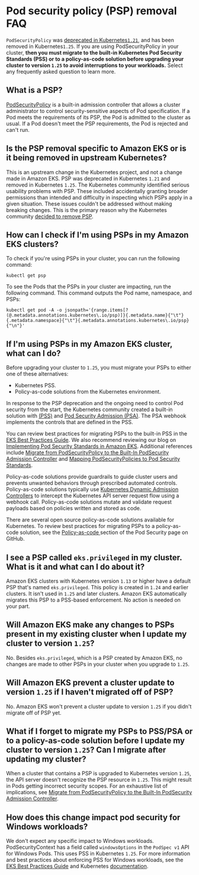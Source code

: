 # Pod security policy \(PSP\) removal FAQ<a name="pod-security-policy-removal-faq"></a>

`PodSecurityPolicy` was [deprecated in Kubernetes`1.21`](https://kubernetes.io/blog/2021/04/06/podsecuritypolicy-deprecation-past-present-and-future/), and has been removed in Kubernetes`1.25`\. If you are using PodSecurityPolicy in your cluster, **then you must migrate to the built\-in Kubernetes Pod Security Standards \(PSS\) or to a policy\-as\-code solution before upgrading your cluster to version `1.25` to avoid interruptions to your workloads\.** Select any frequently asked question to learn more\.

## What is a PSP?<a name="pod-security-policy-removal-what-is"></a>

[PodSecurityPolicy](https://kubernetes.io/docs/concepts/security/pod-security-policy/) is a built\-in admission controller that allows a cluster administrator to control security\-sensitive aspects of Pod specification\. If a Pod meets the requirements of its PSP, the Pod is admitted to the cluster as usual\. If a Pod doesn't meet the PSP requirements, the Pod is rejected and can't run\.

## Is the PSP removal specific to Amazon EKS or is it being removed in upstream Kubernetes?<a name="pod-security-policy-removal-specific"></a>

This is an upstream change in the Kubernetes project, and not a change made in Amazon EKS\. PSP was deprecated in Kubernetes `1.21` and removed in Kubernetes `1.25`\. The Kubernetes community identified serious usability problems with PSP\. These included accidentally granting broader permissions than intended and difficulty in inspecting which PSPs apply in a given situation\. These issues couldn't be addressed without making breaking changes\. This is the primary reason why the Kubernetes community [decided to remove PSP](https://kubernetes.io/blog/2021/04/06/podsecuritypolicy-deprecation-past-present-and-future/#why-is-podsecuritypolicy-going-away)\. 

## How can I check if I'm using PSPs in my Amazon EKS clusters?<a name="pod-security-policy-removal-check"></a>

To check if you're using PSPs in your cluster, you can run the following command:

```
kubectl get psp
```

To see the Pods that the PSPs in your cluster are impacting, run the following command\. This command outputs the Pod name, namespace, and PSPs:

```
kubectl get pod -A -o jsonpath='{range.items[?(@.metadata.annotations.kubernetes\.io/psp)]}{.metadata.name}{"\t"}{.metadata.namespace}{"\t"}{.metadata.annotations.kubernetes\.io/psp}{"\n"}'
```

## If I'm using PSPs in my Amazon EKS cluster, what can I do?<a name="pod-security-policy-removal-what-can"></a>

Before upgrading your cluster to `1.25`, you must migrate your PSPs to either one of these alternatives:
+  Kubernetes PSS\.
+  Policy\-as\-code solutions from the Kubernetes environment\.

In response to the PSP deprecation and the ongoing need to control Pod security from the start, the Kubernetes community created a built\-in solution with [\(PSS\)](https://kubernetes.io/docs/concepts/security/pod-security-standards/) and [Pod Security Admission \(PSA\)](https://kubernetes.io/docs/concepts/security/pod-security-admission/)\. The PSA webhook implements the controls that are defined in the PSS\.

 You can review best practices for migrating PSPs to the built\-in PSS in the [EKS Best Practices Guide](https://aws.github.io/aws-eks-best-practices/security/docs/pods/#pod-security-standards-pss-and-pod-security-admission-psa)\. We also recommend reviewing our blog on [Implementing Pod Security Standards in Amazon EKS](http://aws.amazon.com/blogs/containers/implementing-pod-security-standards-in-amazon-eks/)\. Additional references include [Migrate from PodSecurityPolicy to the Built\-In PodSecurity Admission Controller](https://kubernetes.io/docs/tasks/configure-pod-container/migrate-from-psp/) and [Mapping PodSecurityPolicies to Pod Security Standards](https://kubernetes.io/docs/reference/access-authn-authz/psp-to-pod-security-standards/)\.

Policy\-as\-code solutions provide guardrails to guide cluster users and prevents unwanted behaviors through prescribed automated controls\. Policy\-as\-code solutions typically use [Kubernetes Dynamic Admission Controllers](https://kubernetes.io/docs/reference/access-authn-authz/admission-controllers/) to intercept the Kubernetes API server request flow using a webhook call\. Policy\-as\-code solutions mutate and validate request payloads based on policies written and stored as code\. 

There are several open source policy\-as\-code solutions available for Kubernetes\. To review best practices for migrating PSPs to a policy\-as\-code solution, see the [Policy\-as\-code ](https://aws.github.io/aws-eks-best-practices/security/docs/pods/#policy-as-code-pac) section of the Pod Security page on GitHub\.

## I see a PSP called `eks.privileged` in my cluster\. What is it and what can I do about it?<a name="pod-security-policy-removal-privileged"></a>

Amazon EKS clusters with Kubernetes version `1.13` or higher have a default PSP that's named `eks.privileged`\. This policy is created in `1.24` and earlier clusters\. It isn't used in `1.25` and later clusters\. Amazon EKS automatically migrates this PSP to a PSS\-based enforcement\. No action is needed on your part\. 

## Will Amazon EKS make any changes to PSPs present in my existing cluster when I update my cluster to version `1.25`?<a name="pod-security-policy-removal-prevent"></a>

No\. Besides `eks.privileged`, which is a PSP created by Amazon EKS, no changes are made to other PSPs in your cluster when you upgrade to `1.25`\.

## Will Amazon EKS prevent a cluster update to version `1.25` if I haven't migrated off of PSP?<a name="pod-security-policy-removal-migrate"></a>

No\. Amazon EKS won't prevent a cluster update to version `1.25` if you didn't migrate off of PSP yet\.

## What if I forget to migrate my PSPs to PSS/PSA or to a policy\-as\-code solution before I update my cluster to version `1.25`? Can I migrate after updating my cluster?<a name="pod-security-policy-removal-forget"></a>

When a cluster that contains a PSP is upgraded to Kubernetes version `1.25`, the API server doesn't recognize the PSP resource in `1.25`\. This might result in Pods getting incorrect security scopes\. For an exhaustive list of implications, see [Migrate from PodSecurityPolicy to the Built\-In PodSecurity Admission Controller](https://kubernetes.io/docs/tasks/configure-pod-container/migrate-from-psp/)\.

## How does this change impact pod security for Windows workloads?<a name="pod-security-policy-removal-impact"></a>

We don't expect any specific impact to Windows workloads\. PodSecurityContext has a field called `windowsOptions` in the `PodSpec v1` API for Windows Pods\. This uses PSS in Kubernetes `1.25`\. For more information and best practices about enforcing PSS for Windows workloads, see the [EKS Best Practices Guide](https://aws.github.io/aws-eks-best-practices/windows/docs/security/#pod-security-contexts) and Kubernetes [documentation](https://kubernetes.io/docs/tasks/configure-pod-container/configure-runasusername/)\.